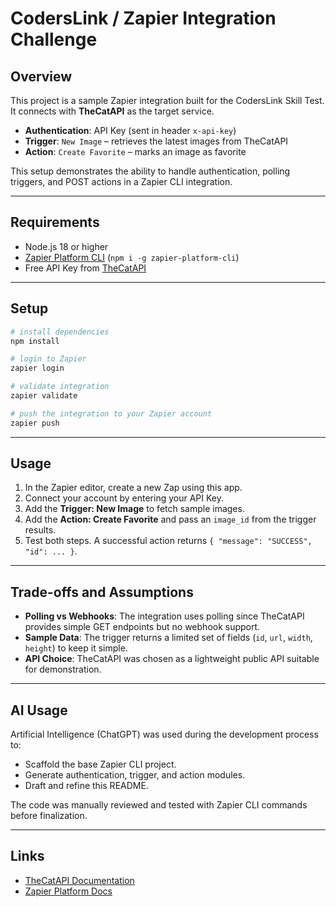 # CodersLink / Zapier Integration Challenge

## Overview
This project is a sample Zapier integration built for the CodersLink Skill Test.  
It connects with **TheCatAPI** as the target service.

- **Authentication**: API Key (sent in header `x-api-key`)  
- **Trigger**: `New Image` – retrieves the latest images from TheCatAPI  
- **Action**: `Create Favorite` – marks an image as favorite  

This setup demonstrates the ability to handle authentication, polling triggers, and POST actions in a Zapier CLI integration.

---

## Requirements
- Node.js 18 or higher  
- [Zapier Platform CLI](https://github.com/zapier/zapier-platform) (`npm i -g zapier-platform-cli`)  
- Free API Key from [TheCatAPI](https://thecatapi.com/)  

---

## Setup
```bash
# install dependencies
npm install

# login to Zapier
zapier login

# validate integration
zapier validate

# push the integration to your Zapier account
zapier push
```

---

## Usage
1. In the Zapier editor, create a new Zap using this app.  
2. Connect your account by entering your API Key.  
3. Add the **Trigger: New Image** to fetch sample images.  
4. Add the **Action: Create Favorite** and pass an `image_id` from the trigger results.  
5. Test both steps. A successful action returns `{ "message": "SUCCESS", "id": ... }`.  

---

## Trade-offs and Assumptions
- **Polling vs Webhooks**: The integration uses polling since TheCatAPI provides simple GET endpoints but no webhook support.  
- **Sample Data**: The trigger returns a limited set of fields (`id`, `url`, `width`, `height`) to keep it simple.  
- **API Choice**: TheCatAPI was chosen as a lightweight public API suitable for demonstration.  

---

## AI Usage
Artificial Intelligence (ChatGPT) was used during the development process to:
- Scaffold the base Zapier CLI project.  
- Generate authentication, trigger, and action modules.  
- Draft and refine this README.  

The code was manually reviewed and tested with Zapier CLI commands before finalization.

---

## Links
- [TheCatAPI Documentation](https://thecatapi.com/)  
- [Zapier Platform Docs](https://platform.zapier.com/docs)  
